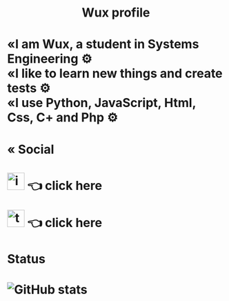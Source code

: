   <h1> <center> Wux profile </center> <h1> 
  
<div> «I am Wux, a student in Systems Engineering ⚙️</div>

<div> «I like to learn new things and create tests ⚙️</div>

<div> «I use Python, JavaScript, Html, Css, C+ and Php ⚙️ </div>


<div> <h4> « Social </h4> </div>

[<img src='https://cdn.jsdelivr.net/npm/simple-icons@3.0.1/icons/instagram.svg' alt='instagram' height='40'>](https://www.instagram.com/wuxsen78/) 👈 click here
  
[<img src='https://cdn.jsdelivr.net/npm/simple-icons@3.0.1/icons/twitter.svg' alt='twitter' height='40'>](https://twitter.com/Wuxsen78) 👈 click here
 
<div> <h4> Status </h4> </div>  


![GitHub stats](https://github-readme-stats.vercel.app/api?username=Wuxsen78&show_icons=true)  
 
